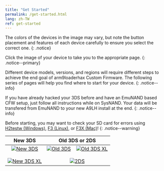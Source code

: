 ```yaml
---
title: "Get Started"
permalink: /get-started.html
lang: zh-TW
ref: get-started
---
```


The colors of the devices in the image may vary, but note the button placement and features of each device carefully to ensure you select the correct one.
{: .notice}

Click the image of your device to take you to the appropriate page.
{: .notice--primary}

Different device models, versions, and regions will require different steps to achieve the end goal of arm9loaderhax Custom Firmware. The following series of pages will help you find where to start for your device.
{: .notice--info}

If you have already hacked your 3DS before and have an EmuNAND based CFW setup, just follow all instructions while on SysNAND. Your data will be transfered from EmuNAND to your new A9LH install at the end.
{: .notice--info}

Before starting, you may want to check your SD card for errors using [H2testw (Windows)](h2testw-(windows)), [F3 (Linux)](f3-(linux)), or [F3X (Mac)](f3x-(mac))!
{: .notice--warning}

| New 3DS | Old 3DS or 2DS |
|:-:|:-:|
| [![New 3DS](images/new3ds.png)](get-started-(new-3ds)) <br><br> [![New 3DS XL](images/new3dsxl.png)](get-started-(new-3ds)) | [![Old 3DS](images/old3ds.png)](get-started-(old-3ds)) &nbsp;&nbsp; [![Old 3DS XL](images/old3dsxl.png)](get-started-(old-3ds)) <br><br> [![2DS](images/2ds.png)](get-started-(old-3ds)) |
